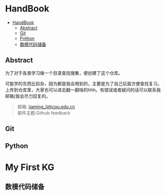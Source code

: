 # HandBook
- [HandBook](#handbook)
  - [Abstract](#abstract)
  - [Git](#git)
  - [Python](#python)
  - [数模代码储备](#数模代码储备)
## Abstract
为了对于各类学习做一个目录查找搜集，便创建了这个仓库。

可能学的东西比较杂，因为都是我会用到的，主要是为了自己后面方便查找复习。上传到仓库里，大家也可以进去翻一翻啥的hhh。有错误或者疑问的话可以联系我邮箱(我会尽力回复的。
>邮箱:  jiaming_li@cqu.edu.cn\
邮件主题:Github feedback
## Git
## Python

# My First KG

## 数模代码储备
